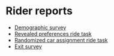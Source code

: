 # Rider reports
- [Demographic survey](https://github.com/worldbank/rio-safe-space/blob/replication-package-prep/Online%20Appendices/Supplemental%20Material/Rider%20audits/Rider%20reports/Demographic%20survey.md)
- [Revealed preferences ride task](https://github.com/worldbank/rio-safe-space/blob/replication-package-prep/Online%20Appendices/Supplemental%20Material/Rider%20audits/Rider%20reports/Revealed%20preferences%20rides.md)
- [Randomized car assignment ride task](https://github.com/worldbank/rio-safe-space/blob/replication-package-prep/Online%20Appendices/Supplemental%20Material/Rider%20audits/Rider%20reports/Randomized%20car%20assignment%20rides.md)
- [Exit survey](https://github.com/worldbank/rio-safe-space/blob/replication-package-prep/Online%20Appendices/Supplemental%20Material/Rider%20audits/Rider%20reports/Exit%20survey.md)
